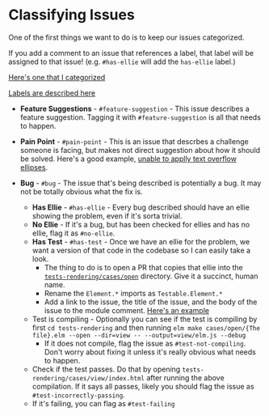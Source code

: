 # Classifying Issues


One of the first things we want to do is to keep our issues categorized. 

If you add a comment to an issue that references a label, that label will be assigned to that issue! (e.g. `#has-ellie` will add the `has-ellie` label.)

[Here's one that I categorized](https://github.com/mdgriffith/elm-ui/issues/201)

[Labels are described here](https://github.com/mdgriffith/elm-ui/labels)

- **Feature Suggestions** - `#feature-suggestion` -  This issue describes a feature suggestion.  Tagging it with `#feature-suggestion` is all that needs to happen.

- **Pain Point** - `#pain-point` - This is an issue that descrbes a challenge someone is facing, but makes not direct suggestion about how it should be solved. Here's a good example, [unable to applly text overflow ellipses](https://github.com/mdgriffith/elm-ui/issues/112).

- **Bug** - `#bug` - The issue that's being described is potentially a bug.  It may not be totally obvious what the fix is.
  - **Has Ellie** - `#has-ellie` - Every bug described should have an ellie showing the problem, even if it's sorta trivial.
  - **No Ellie** - If it's a bug, but has been checked for ellies and has no ellie, flag it as `#no-ellie`.
  - **Has Test** - `#has-test` - Once we have an ellie for the problem, we want a version of that code in the codebase so I can easily take a look.
    - The thing to do is to open a PR that copies that ellie into the [`tests-rendering/cases/open`](https://github.com/mdgriffith/elm-ui/tree/master/tests-rendering/cases/open) directory.  Give it a succinct, human name.
    - Rename the `Element.*` imports as `Testable.Element.*`
    - Add a link to the issue, the title of the issue, and the body of the issue to the module comment.  [Here's an example](https://github.com/mdgriffith/elm-ui/tree/master/tests-rendering/cases/open/InFrontSize)
  - Test is compiling - Optionally you can see if the test is compiling by first `cd tests-rendering` and then running `elm make cases/open/{The file}.elm --open --dir=view -- --output=view/elm.js --debug` 
    - If it does not compile, flag the issue as `#test-not-compiling`.  Don't worry about fixing it unless it's really obvious what needs to happen.
  - Check if the test passes.  Do that by opening `tests-rendering/cases/view/index.html` after running the above compilation.  If it says all passes, likely you should flag the issue as `#test-incorrectly-passing`.
  - If it's failing, you can flag as `#test-failing`



